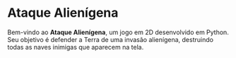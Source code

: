 # Ataque Alienígena

Bem-vindo ao **Ataque Alienígena**, um jogo em 2D desenvolvido em Python. Seu objetivo é defender a Terra de uma invasão alienígena, destruindo todas as naves inimigas que aparecem na tela.
